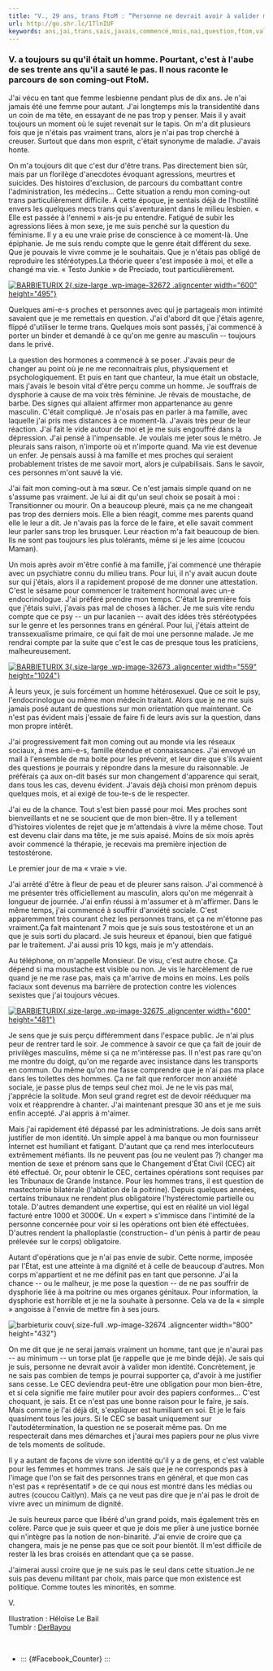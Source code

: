 ```yaml
---
title: "V., 29 ans, trans FtoM : “Personne ne devrait avoir à valider mon identité”"
url: http://go.shr.lc/1TlnIUF
keywords: ans,jai,trans,sais,javais,commencé,mois,nai,question,ftom,valider,cest,vivre,identité,29
---
```

### V. a toujours su qu'il était un homme. Pourtant, c'est à l'aube de ses trente ans qu'il a sauté le pas. Il nous raconte le parcours de son coming-out FtoM.

J'ai vécu en tant que femme lesbienne pendant plus de dix ans. Je n'ai jamais été une femme pour autant. J'ai longtemps mis la transidentité dans un coin de ma tête, en essayant de ne pas trop y penser. Mais il y avait toujours un moment où le sujet revenait sur le tapis. On m'a dit plusieurs fois que je n'étais pas vraiment trans, alors je n'ai pas trop cherché à creuser. Surtout que dans mon esprit, c'était synonyme de maladie. J'avais honte.

On m'a toujours dit que c'est dur d'être trans. Pas directement bien sûr, mais par un florilège d'anecdotes évoquant agressions, meurtres et suicides. Des histoires d'exclusion, de parcours du combattant contre l'administration, les médecins... Cette situation a rendu mon coming-out trans particulièrement difficile. A cette époque, je sentais déjà de l'hostilité envers les quelques mecs trans qui s'aventuraient dans le milieu lesbien. « Elle est passée à l'ennemi » ais-je pu entendre. Fatigué de subir les agressions liées à mon sexe, je me suis penché sur la question du féminisme. Il y a eu une vraie prise de conscience à ce moment-là. Une épiphanie. Je me suis rendu compte que le genre était différent du sexe. Que je pouvais le vivre comme je le souhaitais. Que je n'étais pas obligé de reproduire les stéréotypes.La théorie queer s'est imposée à moi, et elle a changé ma vie. « Testo Junkie » de Preciado, tout particulièrement.

[![](http://www.barbieturix.com/blog/wp-content/uploads/2016/02/BARBIETURIX-2-1024x846.jpg "BARBIETURIX 2"){.size-large .wp-image-32672 .aligncenter width="600" height="495"}](http://www.barbieturix.com/blog/wp-content/uploads/2016/02/BARBIETURIX-2.jpg)

Quelques ami-e-s proches et personnes avec qui je partageais mon intimité savaient que je me remettais en question. J'ai d'abord dit que j'étais agenre, flippé d'utiliser le terme trans. Quelques mois sont passés, j'ai commencé à porter un binder et demandé à ce qu'on me genre au masculin -- toujours dans le privé.

La question des hormones a commencé à se poser. J'avais peur de changer au point où je ne me reconnaitrais plus, physiquement et psychologiquement. Et puis en tant que chanteur, la mue était un obstacle, mais j'avais le besoin vital d'être perçu comme un homme. Je souffrais de dysphorie à cause de ma voix très féminine. Je rêvais de moustache, de barbe. Des signes qui allaient affirmer mon appartenance au genre masculin. C'était compliqué. Je n'osais pas en parler à ma famille, avec laquelle j'ai pris mes distances à ce moment-là. J'avais très peur de leur réaction. J'ai fait le vide autour de moi et je me suis engouffré dans la dépression. J'ai pensé à l'impensable. Je voulais me jeter sous le métro. Je pleurais sans raison, n'importe où et n'importe quand. Ma vie est devenue un enfer. Je pensais aussi à ma famille et mes proches qui seraient probablement tristes de me savoir mort, alors je culpabilisais. Sans le savoir, ces personnes m'ont sauvé la vie.

J'ai fait mon coming-out à ma sœur. Ce n'est jamais simple quand on ne s'assume pas vraiment. Je lui ai dit qu'un seul choix se posait à moi : Transitionner ou mourir. On a beaucoup pleuré, mais ça ne me changeait pas trop des derniers mois. Elle a bien réagit, comme mes parents quand elle le leur a dit. Je n'avais pas la force de le faire, et elle savait comment leur parler sans trop les brusquer. Leur réaction m'a fait beaucoup de bien. Ils ne sont pas toujours les plus tolérants, même si je les aime (coucou Maman).

Un mois après avoir m'être confié à ma famille, j'ai commencé une thérapie avec un psychiatre connu du milieu trans. Pour lui, il n'y avait aucun doute sur qui j'étais, alors il a rapidement proposé de me donner une attestation. C'est le sésame pour commencer le traitement hormonal avec un-e endocrinologue. J'ai préféré prendre mon temps. C'était la première fois que j'étais suivi, j'avais pas mal de choses à lâcher. Je me suis vite rendu compte que ce psy -- un pur lacanien -- avait des idées très stéréotypées sur le genre et les personnes trans en général. Pour lui, j'étais atteint de transsexualisme primaire, ce qui fait de moi une personne malade. Je me rendrai compte par la suite que c'est le cas de presque tous les praticiens, malheureusement.

[![](http://www.barbieturix.com/blog/wp-content/uploads/2016/02/BARBIETURIX-3-559x1024.jpg "BARBIETURIX 3"){.size-large .wp-image-32673 .aligncenter width="559" height="1024"}](http://www.barbieturix.com/blog/wp-content/uploads/2016/02/BARBIETURIX-3.jpg)

À leurs yeux, je suis forcément un homme hétérosexuel. Que ce soit le psy, l'endocrinologue ou même mon médecin traitant. Alors que je ne me suis jamais posé autant de questions sur mon orientation que maintenant. Ce n'est pas évident mais j'essaie de faire fi de leurs avis sur la question, dans mon propre intérêt.

J'ai progressivement fait mon coming out au monde via les réseaux sociaux, à mes ami-e-s, famille étendue et connaissances. J'ai envoyé un mail à l'ensemble de ma boite pour les prévenir, et leur dire que s'ils avaient des questions je pourrais y répondre dans la mesure du raisonnable. Je préférais ça aux on-dit basés sur mon changement d'apparence qui serait, dans tous les cas, devenu évident. J'avais déjà choisi mon prénom depuis quelques mois, et ai exigé de tou-te-s de le respecter.

J'ai eu de la chance. Tout s'est bien passé pour moi. Mes proches sont bienveillants et ne se soucient que de mon bien-être. Il y a tellement d'histoires violentes de rejet que je m'attendais à vivre la même chose. Tout est devenu clair dans ma tête, je me suis apaisé. Moins de six mois après avoir commencé la thérapie, je recevais ma première injection de testostérone.

Le premier jour de ma « vraie » vie.

J'ai arrêté d'être à fleur de peau et de pleurer sans raison. J'ai commencé à me présenter très officiellement au masculin, alors qu'on me mégenrait à longueur de journée. J'ai enfin réussi à m'assumer et à m'affirmer. Dans le même temps, j'ai commencé à souffrir d'anxiété sociale. C'est apparemment très courant chez les personnes trans, et ça ne m'étonne pas vraiment.Ça fait maintenant 7 mois que je suis sous testostérone et un an que je suis sorti du placard. Je suis heureux et épanoui, bien que fatigué par le traitement. J'ai aussi pris 10 kgs, mais je m'y attendais.

Au téléphone, on m'appelle Monsieur. De visu, c'est autre chose. Ça dépend si ma moustache est visible ou non. Je vis le harcèlement de rue quand je ne me rase pas, mais ça m'arrive de moins en moins. Les poils faciaux sont devenus ma barrière de protection contre les violences sexistes que j'ai toujours vécues.

[![](http://www.barbieturix.com/blog/wp-content/uploads/2016/02/BARBIETURIX-1024x822.jpg "BARBIETURIX"){.size-large .wp-image-32675 .aligncenter width="600" height="481"}](http://www.barbieturix.com/blog/wp-content/uploads/2016/02/BARBIETURIX.jpg)

Je sens que je suis perçu différemment dans l'espace public. Je n'ai plus peur de rentrer tard le soir. Je commence à savoir ce que ça fait de jouir de privilèges masculins, même si ça ne m'intéresse pas. Il n'est pas rare qu'on me montre du doigt, qu'on me regarde avec insistance dans les transports en commun. Ou même qu'on me fasse comprendre que je n'ai pas ma place dans les toilettes des hommes. Ça ne fait que renforcer mon anxiété sociale, je passe plus de temps seul chez moi. Je ne le vis pas mal, j'apprécie la solitude. Mon seul grand regret est de devoir rééduquer ma voix et réapprendre à chanter. J'ai maintenant presque 30 ans et je me suis enfin accepté. J'ai appris à m'aimer.

Mais j'ai rapidement été dépassé par les administrations. Je dois sans arrêt justifier de mon identité. Un simple appel à ma banque ou mon fournisseur Internet est humiliant et fatigant. D'autant que ça rend mes interlocuteurs extrêmement méfiants. Ils ne peuvent pas (ou ne veulent pas ?) changer ma mention de sexe et prénom sans que le Changement d'État Civil (CEC) ait été effectué. Or, pour obtenir le CEC, certaines opérations sont requises par les Tribunaux de Grande Instance. Pour les hommes trans, il est question de mastectomie bilatérale (l'ablation de la poitrine). Depuis quelques années, certains tribunaux ne rendent plus obligatoire l'hystérectomie partielle ou totale. D'autres demandent une expertise, qui est en réalité un viol légal facturé entre 1000 et 3000€. Un « expert » s'immisce dans l'intimité de la personne concernée pour voir si les opérations ont bien été effectuées. D'autres rendent la phalloplastie (construction¬ d'un pénis à partir de peau prélevée sur le corps) obligatoire.

Autant d'opérations que je n'ai pas envie de subir. Cette norme, imposée par l'État, est une atteinte à ma dignité et à celle de beaucoup d'autres. Mon corps m'appartient et ne me définit pas en tant que personne. J'ai la chance -- ou le malheur, je me pose la question -- de ne pas souffrir de dysphorie liée à ma poitrine ou mes organes génitaux. Pour information, la dysphorie est horrible et je ne la souhaite à personne. Cela va de la « simple » angoisse à l'envie de mettre fin à ses jours.

![](http://www.barbieturix.com/blog/wp-content/uploads/2016/02/barbieturix-couv-e1455454739392.jpg "barbieturix couv"){.size-full .wp-image-32674 .aligncenter width="800" height="432"}

On me dit que je ne serai jamais vraiment un homme, tant que je n'aurai pas -- au minimum -- un torse plat (je rappelle que je me binde déjà). Je sais qui je suis, personne ne devrait avoir à valider mon identité. Concrètement, je ne sais pas combien de temps je pourrai supporter ça, d'avoir à me justifier sans cesse. Le CEC deviendra peut-être une obligation pour mon bien-être, et si cela signifie me faire mutiler pour avoir des papiers conformes... C'est choquant, je sais. Et ce n'est pas une bonne raison pour le faire, je sais. Mais comme je l'ai déjà dit, s'expliquer est humiliant en soi. Et je le fais quasiment tous les jours. Si le CEC se basait uniquement sur l'autodétermination, la question ne se poserait même pas. On me respecterait dans mes démarches et j'aurai mes papiers pour ne plus vivre de tels moments de solitude.

Il y a autant de façons de vivre son identité qu'il y a de gens, et c'est valable pour les femmes et hommes trans. Je sais que je ne corresponds pas à l'image que l'on se fait des personnes trans en général, et que mon cas n'est pas « représentatif » de ce qui nous est montré dans les médias ou autres (coucou Caitlyn). Mais ça ne veut pas dire que je n'ai pas le droit de vivre avec un minimum de dignité.

Je suis heureux parce que libéré d'un grand poids, mais également très en colère. Parce que je suis queer et que je dois me plier à une justice bornée qui n'intègre pas la notion de non-binarité. J'ai envie de croire que ça changera, mais je ne pense pas que ce soit pour bientôt. Il m'est difficile de rester là les bras croisés en attendant que ça se passe.

J'aimerai aussi croire que je ne suis pas le seul dans cette situation.Je ne suis pas devenu militant par choix, mais parce que mon existence est politique. Comme toutes les minorités, en somme.

V.

Illustration : Héloïse Le Bail\
Tumblr : [DerBayou](http://derbayou.tumblr.com/ "tumblr heloise le bail")

&nbsp;

-   ::: {#Facebook_Counter}
    :::
